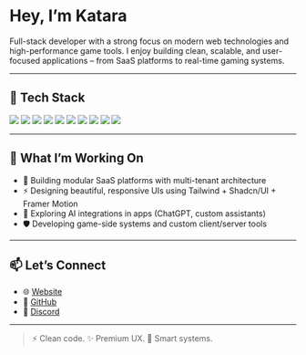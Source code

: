 # Hey, I’m Katara

Full-stack developer with a strong focus on modern web technologies and high-performance game tools. I enjoy building clean, scalable, and user-focused applications – from SaaS platforms to real-time gaming systems.

---

## 🧰 Tech Stack

<p align="left">
  <img src="https://img.shields.io/badge/Java-ED8B00?style=for-the-badge&logo=openjdk&logoColor=white" />
  <img src="https://img.shields.io/badge/Next.js-000000?style=for-the-badge&logo=next.js&logoColor=white" />
  <img src="https://img.shields.io/badge/Tailwind_CSS-06B6D4?style=for-the-badge&logo=tailwind-css&logoColor=white" />
  <img src="https://img.shields.io/badge/Prisma-2D3748?style=for-the-badge&logo=prisma&logoColor=white" />
  <img src="https://img.shields.io/badge/PostgreSQL-4169E1?style=for-the-badge&logo=postgresql&logoColor=white" />
  <img src="https://img.shields.io/badge/TypeScript-3178C6?style=for-the-badge&logo=typescript&logoColor=white" />
  <img src="https://img.shields.io/badge/React-20232A?style=for-the-badge&logo=react&logoColor=61DAFB" />
  <img src="https://img.shields.io/badge/Zod-EF4444?style=for-the-badge&logoColor=white" />
  <img src="https://img.shields.io/badge/Framer_Motion-000000?style=for-the-badge&logo=framer&logoColor=white" />
  <img src="https://img.shields.io/badge/Vite-646CFF?style=for-the-badge&logo=vite&logoColor=white" />
</p>

---

## 🚀 What I’m Working On

- 🧱 Building modular SaaS platforms with multi-tenant architecture
- ⚡ Designing beautiful, responsive UIs using Tailwind + Shadcn/UI + Framer Motion
- 🧠 Exploring AI integrations in apps (ChatGPT, custom assistants)
- 🛡️ Developing game-side systems and custom client/server tools

---

## 📫 Let’s Connect

- 🌐 [Website](https://katara.dev/)
- 🐙 [GitHub](https://github.com/dev-katara/)
- 💬 [Discord](https://discord.com/users/359410250144808963/)

---

> ⚡ Clean code. ✨ Premium UX. 🧠 Smart systems.
